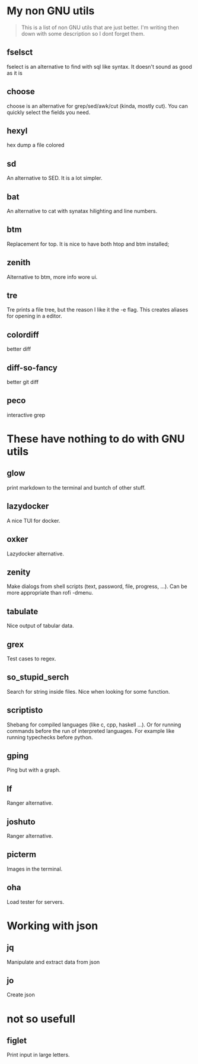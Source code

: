 # My non GNU utils

> This is a list of non GNU utils that are just better.
> I'm writing then down with some description so I dont forget them.


## fselsct
fselect is an alternative to find with sql like syntax.
It doesn't sound as good as it is

## choose
choose is an alternative for grep/sed/awk/cut (kinda, mostly cut). You can quickly select the fields you need.

## hexyl
hex dump a file colored

## sd
An alternative to SED. It is a lot simpler.

## bat 
An alternative to cat with synatax hilighting and line numbers. 

## btm
Replacement for top. It is nice to have both htop and btm installed;

## zenith
Alternative to btm, more info wore ui.

## tre
Tre prints a file tree, but the reason I like it the -e flag. This creates aliases for opening in a editor.

## colordiff
better diff

## diff-so-fancy
better git diff

## peco 
interactive grep


# These have nothing to do with GNU utils

## glow
print markdown to the terminal and buntch of other stuff.

## lazydocker
A nice TUI for docker.

## oxker
Lazydocker alternative.

## zenity
Make dialogs from shell scripts (text, password, file, progress, ...). Can be more appropriate than rofi -dmenu. 

## tabulate
Nice output of tabular data.

## grex
Test cases to regex.

## so_stupid_serch
Search for string inside files. Nice when looking for some function.

## scriptisto
Shebang for compiled languages (like c, cpp, haskell ...). Or for running commands before the run of interpreted languages.
For example like running typechecks before python.

## gping
Ping but with a graph.

## lf
Ranger alternative. 

## joshuto
Ranger alternative.

## picterm
Images in the terminal.

## oha
Load tester for servers.

# Working with json

## jq 
Manipulate and extract data from json

## jo
Create json

# not so usefull

## figlet 
Print input in large letters.

